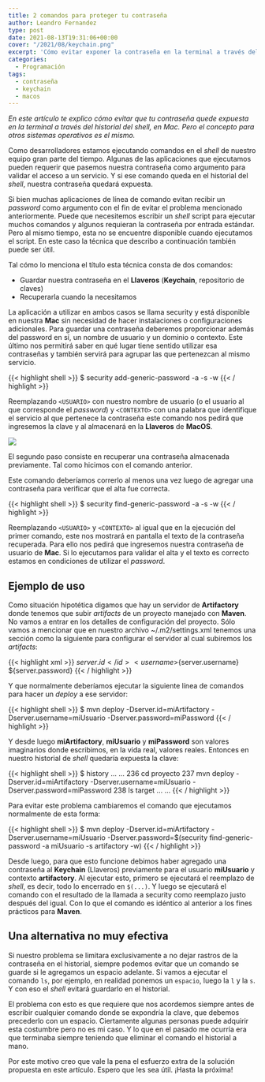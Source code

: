 ```yaml
---
title: 2 comandos para proteger tu contraseña
author: Leandro Fernandez
type: post
date: 2021-08-13T19:31:06+00:00
cover: "/2021/08/keychain.png"
excerpt: 'Cómo evitar exponer la contraseña en la terminal a través del historial de comandos del shell en MacOS.'
categories:
  - Programación
tags:
  - contraseña
  - keychain
  - macos
---
```


_En este artículo te explico cómo evitar que tu contraseña quede expuesta en la terminal a través del historial del shell, en Mac. Pero el concepto para otros sistemas operativos es el mismo._

Como desarrolladores estamos ejecutando comandos en el _shell_ de nuestro equipo gran parte del tiempo. Algunas de las aplicaciones que ejecutamos pueden requerir que pasemos nuestra contraseña como argumento para validar el acceso a un servicio. Y si ese comando queda en el historial del _shell_, nuestra contraseña quedará expuesta.

Si bien muchas aplicaciones de línea de comando evitan recibir un _password_ como argumento con el fin de evitar el problema mencionado anteriormente. Puede que necesitemos escribir un _shell_ script para ejecutar muchos comandos y algunos requieran la contraseña por entrada estándar. Pero al mismo tiempo, esta no se encuentre disponible cuando ejecutamos el script. En este caso la técnica que describo a continuación también puede ser útil.

Tal cómo lo menciona el título esta técnica consta de dos comandos:

  * Guardar nuestra contraseña en el **Llaveros** (**Keychain**, repositorio de claves)
  * Recuperarla cuando la necesitamos

La aplicación a utilizar en ambos casos se llama security y está disponible en nuestra **Mac** sin necesidad de hacer instalaciones o configuraciones adicionales. Para guardar una contraseña deberemos proporcionar además del password en sí, un nombre de usuario y un dominio o contexto. Este último nos permitirá saber en qué lugar tiene sentido utilizar esa contraseñas y también servirá para agrupar las que pertenezcan al mismo servicio.

{{< highlight shell >}}
$ security add-generic-password -a <USUARIO> -s <CONTEXTO> -w
{{< / highlight >}}

Reemplazando `<USUARIO>` con nuestro nombre de usuario (o el usuario al que corresponde el _password_) y `<CONTEXTO>` con una palabra que identifique el servicio al que pertenece la contraseña este comando nos pedirá que ingresemos la clave y al almacenará en la **Llaveros** de **MacOS**.

![](/2021/08/keychain-pass-prompt.png)

El segundo paso consiste en recuperar una contraseña almacenada previamente. Tal como hicimos con el comando anterior.

Este comando deberíamos correrlo al menos una vez luego de agregar una contraseña para verificar que el alta fue correcta.

{{< highlight shell >}}
$ security find-generic-password -a <USUARIO> -s <CONTEXTO> -w
{{< / highlight >}}

Reemplazando `<USUARIO>` y `<CONTEXTO>` al igual que en la ejecución del primer comando, este nos mostrará en pantalla el texto de la contraseña recuperada. Para ello nos pedirá que ingresemos nuestra contraseña de usuario de **Mac**. Si lo ejecutamos para validar el alta y el texto es correcto estamos en condiciones de utilizar el _password_.

## Ejemplo de uso

Como situación hipotética digamos que hay un servidor de **Artifactory** donde tenemos que subir _artifacts_ de un proyecto manejado con **Maven**. No vamos a entrar en los detalles de configuración del proyecto. Sólo vamos a mencionar que en nuestro archivo ~/.m2/settings.xml tenemos una sección como la siguiente para configurar el servidor al cual subiremos los _artifacts_:

{{< highlight xml >}}
<servers>
      <server>
        <id>${server.id}</id>
        <username>${server.username}</username>
        <password>${server.password}</password>
      </server>
  </servers>
{{< / highlight >}}

Y que normalmente deberíamos ejecutar la siguiente línea de comandos para hacer un _deploy_ a ese servidor:

{{< highlight shell >}}
$ mvn deploy -Dserver.id=miArtifactory -Dserver.username=miUsuario -Dserver.password=miPassword
{{< / highlight >}}

Y desde luego **miArtifactory**, **miUsuario** y **miPassword** son valores imaginarios donde escribimos, en la vida real, valores reales. Entonces en nuestro historial de _shell_ quedaría expuesta la clave:

{{< highlight shell >}}
$ history
...
...
236 cd proyecto
237 mvn deploy -Dserver.id=miArtifactory -Dserver.username=miUsuario -Dserver.password=miPassword
238 ls target
...
...
{{< / highlight >}}

Para evitar este problema cambiaremos el comando que ejecutamos normalmente de esta forma:

{{< highlight shell >}}
$ mvn deploy -Dserver.id=miArtifactory -Dserver.username=miUsuario -Dserver.password=$(security find-generic-password -a miUsuario -s artifactory -w)
{{< / highlight >}}

Desde luego, para que esto funcione debimos haber agregado una contraseña al **Keychain** (Llaveros) previamente para el usuario **miUsuario** y contexto **artifactory**. Al ejecutar esto, primero se ejecutará el reemplazo de _shell_, es decir, todo lo encerrado en `$(...)`. Y luego se ejecutará el comando con el resultado de la llamada a security como reemplazo justo después del igual. Con lo que el comando es idéntico al anterior a los fines prácticos para **Maven**.

## Una alternativa no muy efectiva

Si nuestro problema se limitara exclusivamente a no dejar rastros de la contraseña en el historial, siempre podemos evitar que un comando se guarde si le agregamos un espacio adelante. Si vamos a ejecutar el comando `ls`, por ejemplo, en realidad ponemos un `espacio`, luego la `l` y la `s`. Y con eso el _shell_ evitará guardarlo en el historial.

El problema con esto es que requiere que nos acordemos siempre antes de escribir cualquier comando donde se expondría la clave, que debemos precederlo con un espacio. Ciertamente algunas personas puede adquirir esta costumbre pero no es mi caso. Y lo que en el pasado me ocurría era que terminaba siempre teniendo que eliminar el comando el historial a mano.

Por este motivo creo que vale la pena el esfuerzo extra de la solución propuesta en este artículo. Espero que les sea útil. ¡Hasta la próxima!
